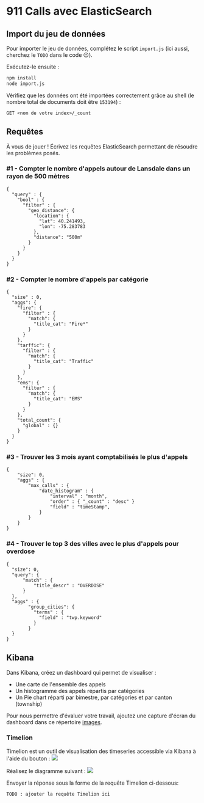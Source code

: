 # 911 Calls avec ElasticSearch

## Import du jeu de données

Pour importer le jeu de données, complétez le script `import.js` (ici aussi, cherchez le `TODO` dans le code :wink:).

Exécutez-le ensuite :

```bash
npm install
node import.js
```

Vérifiez que les données ont été importées correctement grâce au shell (le nombre total de documents doit être `153194`) :

```
GET <nom de votre index>/_count
```

## Requêtes

À vous de jouer ! Écrivez les requêtes ElasticSearch permettant de résoudre les problèmes posés.

### \#1 - Compter le nombre d'appels autour de Lansdale dans un rayon de 500 mètres

```
{
  "query" : {
    "bool" : {
      "filter" : {
        "geo_distance": {
          "location": {
            "lat": 40.241493,
            "lon": -75.283783
          },
          "distance": "500m"
        }
      }
    }
  }
}

```


### \#2 - Compter le nombre d'appels par catégorie
```
{
  "size" : 0,
  "aggs": {
    "fire": {
      "filter" : {
        "match": {
          "title_cat": "Fire*"
        } 
      }
    },
    "tarffic": {
      "filter" : {
        "match": {
          "title_cat": "Traffic"
        } 
      }
    },
    "ems": {
      "filter" : {
        "match": {
          "title_cat": "EMS"
        } 
      }
    },
    "total_count": {
      "global" : {}
    }
  }
}
```


### \#3 - Trouver les 3 mois ayant comptabilisés le plus d'appels
```
{
    "size": 0,
    "aggs" : {
        "max_calls" : {
            "date_histogram" : {
                "interval" : "month",
                "order" : { "_count" : "desc" }
                "field" : "timeStamp",
            }
        }
    }
}
```


### \#4 - Trouver le top 3 des villes avec le plus d'appels pour overdose
```
{
  "size": 0,
  "query": {
      "match" : {
          "title_descr" : "OVERDOSE"
      }
  },
  "aggs" : {
        "group_cities": {
          "terms" : {
            "field" : "twp.keyword"
          }
        }
  }
}
```

## Kibana

Dans Kibana, créez un dashboard qui permet de visualiser :

* Une carte de l'ensemble des appels
* Un histogramme des appels répartis par catégories
* Un Pie chart réparti par bimestre, par catégories et par canton (township)

Pour nous permettre d'évaluer votre travail, ajoutez une capture d'écran du dashboard dans ce répertoire [images](images).

### Timelion
Timelion est un outil de visualisation des timeseries accessible via Kibana à l'aide du bouton : ![](images/timelion.png)

Réalisez le diagramme suivant :
![](images/timelion-chart.png)

Envoyer la réponse sous la forme de la requête Timelion ci-dessous:  

```
TODO : ajouter la requête Timelion ici
```
